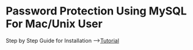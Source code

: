 # Password Protection Using MySQL For Mac/Unix User

Step by Step Guide for Installation --><a href="http://yoggifirmanda-it.blogspot.de/2015/03/user-authentication-with-apache-and.html">Tutorial</a>

